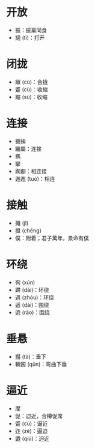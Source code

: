 # 开放
* 振：振稟同食
* 擿 (tì)：打开
# 闭拢
* 踧 (cù)：合拢
* 蹙 (cù)：收缩
* 蹜 (sù)：收缩
# 连接
* 搪挨
* 纚屬：连接
* 携
* 攣
* 踟蹰：相连接
* 迤迤 (tuó)：相连
# 接触
* 擑 (jǐ)
* 撜 (chéng)
* 僕：附着；君子萬年，景命有僕
# 环绕
* 徇 (xún)
* 蹛 (dài)：环绕
* 週 (zhōu)：环绕
* 遞 (dài)：围绕
* 遶 (rǎo)：围绕
# 垂悬
* 搨 (tà)：垂下
* 轔囷 (qūn)：弯曲下垂
# 逼近
- 摩
- 促：迫近，合樽促席
- 蹙 (cù)：逼近
- 迮 (zé)：逼迫
- 遒 (qiú)：迫近
